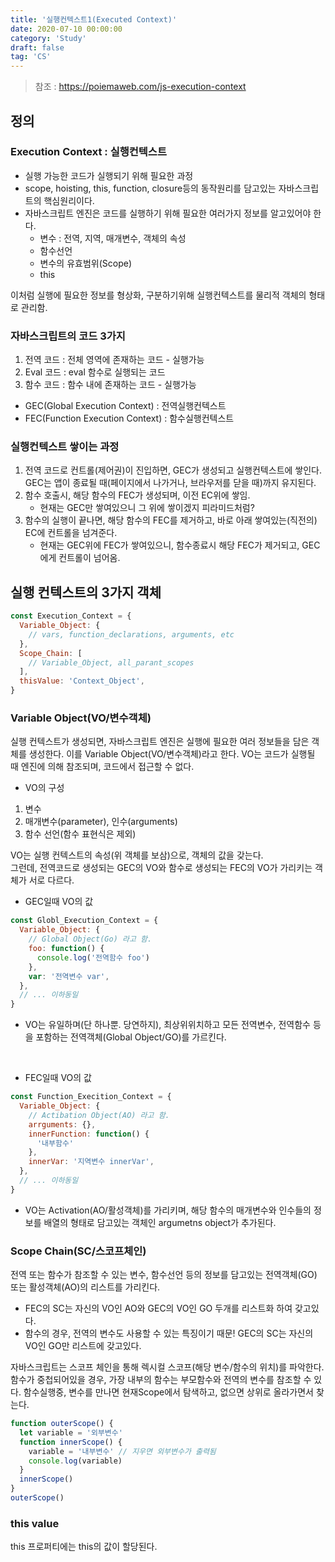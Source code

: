 ```yaml
---
title: '실행컨텍스트1(Executed Context)'
date: 2020-07-10 00:00:00
category: 'Study'
draft: false
tag: 'CS'
---
```


> 참조 : <https://poiemaweb.com/js-execution-context>

## 정의

### Execution Context : 실행컨텍스트

- 실행 가능한 코드가 실행되기 위해 필요한 과정
- scope, hoisting, this, function, closure등의 동작원리를 담고있는 자바스크립트의 핵심원리이다.
- 자바스크립트 엔진은 코드를 실행하기 위해 필요한 여러가지 정보를 알고있어야 한다.
  - 변수 : 전역, 지역, 매개변수, 객체의 속성
  - 함수선언
  - 변수의 유효범위(Scope)
  - this

이처럼 실행에 필요한 정보를 형상화, 구분하기위해 실행컨텍스트를 물리적 객체의 형태로 관리함.

### 자바스크립트의 코드 3가지

1. 전역 코드 : 전체 영역에 존재하는 코드 - 실행가능
2. Eval 코드 : eval 함수로 실행되는 코드
3. 함수 코드 : 함수 내에 존재하는 코드 - 실행가능

- GEC(Global Execution Context) : 전역실행컨텍스트
- FEC(Function Execution Context) : 함수실행컨텍스트

### 실행컨텍스트 쌓이는 과정

1. 전역 코드로 컨트롤(제어권)이 진입하면, GEC가 생성되고 실행컨텍스트에 쌓인다. GEC는 앱이 종료될 때(페이지에서 나가거나, 브라우저를 닫을 때)까지 유지된다.
2. 함수 호출시, 해당 함수의 FEC가 생성되며, 이전 EC위에 쌓임.
   - 현재는 GEC만 쌓여있으니 그 위에 쌓이겠지 피라미드처럼?
3. 함수의 실행이 끝나면, 해당 함수의 FEC를 제거하고, 바로 아래 쌓여있는(직전의) EC에 컨트롤을 넘겨준다.
   - 현재는 GEC위에 FEC가 쌓여있으니, 함수종료시 해당 FEC가 제거되고, GEC에게 컨트롤이 넘어옴.

## 실행 컨텍스트의 3가지 객체

```javascript
const Execution_Context = {
  Variable_Object: {
    // vars, function_declarations, arguments, etc
  },
  Scope_Chain: [
    // Variable_Object, all_parant_scopes
  ],
  thisValue: 'Context_Object',
}
```

### Variable Object(VO/변수객체)

실행 컨텍스트가 생성되면, 자바스크립트 엔진은 실행에 필요한 여러 정보들을 담은 객체를 생성한다. 이를 Variable Object(VO/변수객체)라고 한다. VO는 코드가 실행될 때 엔진에 의해 참조되며, 코드에서 접근할 수 없다.

- VO의 구성

1. 변수
2. 매개변수(parameter), 인수(arguments)
3. 함수 선언(함수 표현식은 제외)

VO는 실행 컨텍스트의 속성(위 객체를 보삼)으로, 객체의 값을 갖는다.  
 그런데, 전역코드로 생성되는 GEC의 VO와 함수로 생성되는 FEC의 VO가 가리키는 객체가 서로 다르다.

- GEC일때 VO의 값

```javascript
const Globl_Execution_Context = {
  Variable_Object: {
    // Global Object(Go) 라고 함.
    foo: function() {
      console.log('전역함수 foo')
    },
    var: '전역변수 var',
  },
  // ... 이하동일
}
```

- VO는 유일하며(단 하나뿐. 당연하지), 최상위위치하고 모든 전역변수, 전역함수 등을 포함하는 전역객체(Global Object/GO)를 가르킨다.

<br>

- FEC일때 VO의 값

```javascript
const Function_Execition_Context = {
  Variable_Object: {
    // Actibation Object(AO) 라고 함.
    arrguments: {},
    innerFunction: function() {
      '내부함수'
    },
    innerVar: '지역변수 innerVar',
  },
  // ... 이하동일
}
```

- VO는 Activation(AO/활성객체)를 가리키며, 해당 함수의 매개변수와 인수들의 정보를 배열의 형태로 담고있는 객체인 argumetns object가 추가된다.

### Scope Chain(SC/스코프체인)

전역 또는 함수가 참조할 수 있는 변수, 함수선언 등의 정보를 담고있는 전역객체(GO) 또는 활성객체(AO)의 리스트를 가리킨다.

- FEC의 SC는 자신의 VO인 AO와 GEC의 VO인 GO 두개를 리스트화 하여 갖고있다.
- 함수의 경우, 전역의 변수도 사용할 수 있는 특징이기 때문!
  GEC의 SC는 자신의 VO인 GO만 리스트에 갖고있다.

자바스크립트는 스코프 체인을 통해 렉시컬 스코프(해당 변수/함수의 위치)를 파악한다.  
함수가 중첩되어있을 경우, 가장 내부의 함수는 부모함수와 전역의 변수를 참조할 수 있다. 함수실행중, 변수를 만나면 현재Scope에서 탐색하고, 없으면 상위로 올라가면서 찾는다.

```javascript
function outerScope() {
  let variable = '외부변수'
  function innerScope() {
    variable = '내부변수' // 지우면 외부변수가 출력됨
    console.log(variable)
  }
  innerScope()
}
outerScope()
```

### this value

this 프로퍼티에는 this의 값이 할당된다.
